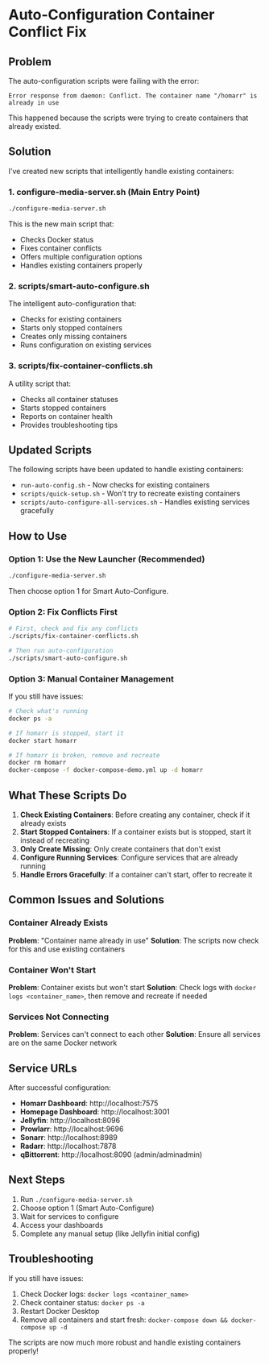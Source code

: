 # Auto-Configuration Container Conflict Fix

## Problem
The auto-configuration scripts were failing with the error:
```
Error response from daemon: Conflict. The container name "/homarr" is already in use
```

This happened because the scripts were trying to create containers that already existed.

## Solution
I've created new scripts that intelligently handle existing containers:

### 1. **configure-media-server.sh** (Main Entry Point)
```bash
./configure-media-server.sh
```
This is the new main script that:
- Checks Docker status
- Fixes container conflicts
- Offers multiple configuration options
- Handles existing containers properly

### 2. **scripts/smart-auto-configure.sh**
The intelligent auto-configuration that:
- Checks for existing containers
- Starts only stopped containers
- Creates only missing containers
- Runs configuration on existing services

### 3. **scripts/fix-container-conflicts.sh**
A utility script that:
- Checks all container statuses
- Starts stopped containers
- Reports on container health
- Provides troubleshooting tips

## Updated Scripts
The following scripts have been updated to handle existing containers:
- `run-auto-config.sh` - Now checks for existing containers
- `scripts/quick-setup.sh` - Won't try to recreate existing containers
- `scripts/auto-configure-all-services.sh` - Handles existing services gracefully

## How to Use

### Option 1: Use the New Launcher (Recommended)
```bash
./configure-media-server.sh
```
Then choose option 1 for Smart Auto-Configure.

### Option 2: Fix Conflicts First
```bash
# First, check and fix any conflicts
./scripts/fix-container-conflicts.sh

# Then run auto-configuration
./scripts/smart-auto-configure.sh
```

### Option 3: Manual Container Management
If you still have issues:
```bash
# Check what's running
docker ps -a

# If homarr is stopped, start it
docker start homarr

# If homarr is broken, remove and recreate
docker rm homarr
docker-compose -f docker-compose-demo.yml up -d homarr
```

## What These Scripts Do

1. **Check Existing Containers**: Before creating any container, check if it already exists
2. **Start Stopped Containers**: If a container exists but is stopped, start it instead of recreating
3. **Only Create Missing**: Only create containers that don't exist
4. **Configure Running Services**: Configure services that are already running
5. **Handle Errors Gracefully**: If a container can't start, offer to recreate it

## Common Issues and Solutions

### Container Already Exists
**Problem**: "Container name already in use"
**Solution**: The scripts now check for this and use existing containers

### Container Won't Start
**Problem**: Container exists but won't start
**Solution**: Check logs with `docker logs <container_name>`, then remove and recreate if needed

### Services Not Connecting
**Problem**: Services can't connect to each other
**Solution**: Ensure all services are on the same Docker network

## Service URLs
After successful configuration:
- **Homarr Dashboard**: http://localhost:7575
- **Homepage Dashboard**: http://localhost:3001
- **Jellyfin**: http://localhost:8096
- **Prowlarr**: http://localhost:9696
- **Sonarr**: http://localhost:8989
- **Radarr**: http://localhost:7878
- **qBittorrent**: http://localhost:8090 (admin/adminadmin)

## Next Steps
1. Run `./configure-media-server.sh`
2. Choose option 1 (Smart Auto-Configure)
3. Wait for services to configure
4. Access your dashboards
5. Complete any manual setup (like Jellyfin initial config)

## Troubleshooting
If you still have issues:
1. Check Docker logs: `docker logs <container_name>`
2. Check container status: `docker ps -a`
3. Restart Docker Desktop
4. Remove all containers and start fresh: `docker-compose down && docker-compose up -d`

The scripts are now much more robust and handle existing containers properly!